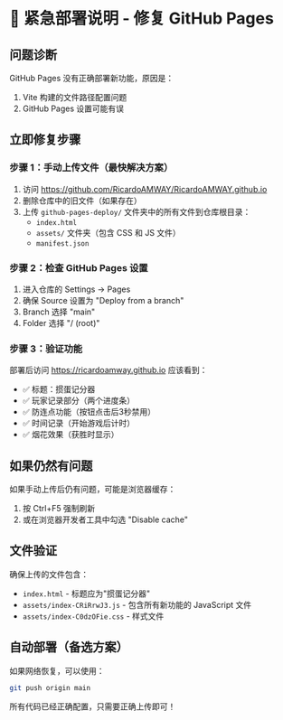 # 🚨 紧急部署说明 - 修复 GitHub Pages

## 问题诊断
GitHub Pages 没有正确部署新功能，原因是：
1. Vite 构建的文件路径配置问题
2. GitHub Pages 设置可能有误

## 立即修复步骤

### 步骤 1：手动上传文件（最快解决方案）
1. 访问 https://github.com/RicardoAMWAY/RicardoAMWAY.github.io
2. 删除仓库中的旧文件（如果存在）
3. 上传 `github-pages-deploy/` 文件夹中的所有文件到仓库根目录：
   - `index.html`
   - `assets/` 文件夹（包含 CSS 和 JS 文件）
   - `manifest.json`

### 步骤 2：检查 GitHub Pages 设置
1. 进入仓库的 Settings → Pages
2. 确保 Source 设置为 "Deploy from a branch"
3. Branch 选择 "main"
4. Folder 选择 "/ (root)"

### 步骤 3：验证功能
部署后访问 https://ricardoamway.github.io 应该看到：
- ✅ 标题：掼蛋记分器
- ✅ 玩家记录部分（两个进度条）
- ✅ 防连点功能（按钮点击后3秒禁用）
- ✅ 时间记录（开始游戏后计时）
- ✅ 烟花效果（获胜时显示）

## 如果仍然有问题
如果手动上传后仍有问题，可能是浏览器缓存：
1. 按 Ctrl+F5 强制刷新
2. 或在浏览器开发者工具中勾选 "Disable cache"

## 文件验证
确保上传的文件包含：
- `index.html` - 标题应为"掼蛋记分器"
- `assets/index-CRiRrwJ3.js` - 包含所有新功能的 JavaScript 文件
- `assets/index-C0dzOFie.css` - 样式文件

## 自动部署（备选方案）
如果网络恢复，可以使用：
```bash
git push origin main
```

所有代码已经正确配置，只需要正确上传即可！ 